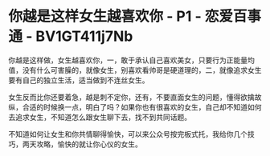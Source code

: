 # 你越是这样女生越喜欢你 - P1 - 恋爱百事通 - BV1GT411j7Nb

你越是这样做，女生越喜欢你，一，敢于承认自己喜欢美女，只要行为正能量均值，没有什么可害臊的，就像女生，别喜欢看帅哥是硬道理的，二，就像追求女生要有自己的独立生活，适当做到不连丝女生。

女生反而比你还要着急，越是刺不定你，还有，不要直面女生的问题，懂得欲擒故纵，合适的时候换一点，明白了吗？如果你也有很喜欢的女生，自己却不知道如何去追求女生，不知道怎么跟女生聊下去，找不到共同话题。

不知道如何让女生和你共情聊得愉快，可以来公众号按完板式托，我给你几个技巧，两天攻略，愉快的就让你心仪的女生。

